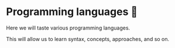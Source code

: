# Programming languages :underage:

Here we will taste various programming languages.

This will allow us to learn syntax, concepts, approaches, and so on.
